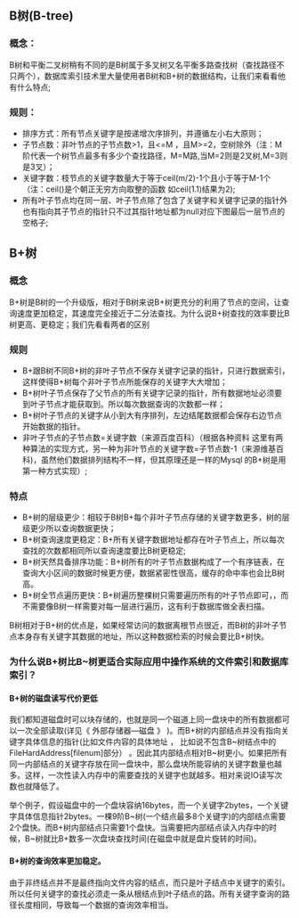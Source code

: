 ## B树\(B-tree\)

### 概念：

B树和平衡二叉树稍有不同的是B树属于多叉树又名平衡多路查找树（查找路径不只两个），数据库索引技术里大量使用者B树和B+树的数据结构，让我们来看看他有什么特点;

### 规则：

* 排序方式：所有节点关键字是按递增次序排列，并遵循左小右大原则；
* 子节点数：非叶节点的子节点数&gt;1，且&lt;=M ，且M&gt;=2，空树除外（注：M阶代表一个树节点最多有多少个查找路径，M=M路,当M=2则是2叉树,M=3则是3叉）；
* 关键字数：枝节点的关键字数量大于等于ceil\(m/2\)-1个且小于等于M-1个（注：ceil\(\)是个朝正无穷方向取整的函数 如ceil\(1.1\)结果为2\);
* 所有叶子节点均在同一层、叶子节点除了包含了关键字和关键字记录的指针外也有指向其子节点的指针只不过其指针地址都为null对应下图最后一层节点的空格子;

## B+树

### 概念

B+树是B树的一个升级版，相对于B树来说B+树更充分的利用了节点的空间，让查询速度更加稳定，其速度完全接近于二分法查找。为什么说B+树查找的效率要比B树更高、更稳定；我们先看看两者的区别

### 规则

* B+跟B树不同B+树的非叶子节点不保存关键字记录的指针，只进行数据索引，这样使得B+树每个非叶子节点所能保存的关键字大大增加；
* B+树叶子节点保存了父节点的所有关键字记录的指针，所有数据地址必须要到叶子节点才能获取到。所以每次数据查询的次数都一样；
* B+树叶子节点的关键字从小到大有序排列，左边结尾数据都会保存右边节点开始数据的指针。
* 非叶子节点的子节点数=关键字数（来源百度百科）（根据各种资料 这里有两种算法的实现方式，另一种为非叶节点的关键字数=子节点数-1（来源维基百科\)，虽然他们数据排列结构不一样，但其原理还是一样的Mysql 的B+树是用第一种方式实现）;

### 特点

* B+树的层级更少：相较于B树B+每个非叶子节点存储的关键字数更多，树的层级更少所以查询数据更快；
* B+树查询速度更稳定：B+所有关键字数据地址都存在叶子节点上，所以每次查找的次数都相同所以查询速度要比B树更稳定;
* B+树天然具备排序功能：B+树所有的叶子节点数据构成了一个有序链表，在查询大小区间的数据时候更方便，数据紧密性很高，缓存的命中率也会比B树高。
* B+树全节点遍历更快：B+树遍历整棵树只需要遍历所有的叶子节点即可，，而不需要像B树一样需要对每一层进行遍历，这有利于数据库做全表扫描。

B树相对于B+树的优点是，如果经常访问的数据离根节点很近，而B树的非叶子节点本身存有关键字其数据的地址，所以这种数据检索的时候会要比B+树快。

### 为什么说B+树比B~树更适合实际应用中操作系统的文件索引和数据库索引？

#### B+树的磁盘读写代价更低

我们都知道磁盘时可以块存储的，也就是同一个磁道上同一盘块中的所有数据都可以一次全部读取\(详见《 外部存储器—磁盘 》 \)。而B+树的内部结点并没有指向关键字具体信息的指针\(比如文件内容的具体地址 ， 比如说不包含B~树结点中的FileHardAddress\[filenum\]部分） 。因此其内部结点相对B~树更小。如果把所有同一内部结点的关键字存放在同一盘块中，那么盘块所能容纳的关键字数量也越多。这样，一次性读入内存中的需要查找的关键字也就越多。相对来说IO读写次数也就降低了。

举个例子，假设磁盘中的一个盘块容纳16bytes，而一个关键字2bytes，一个关键字具体信息指针2bytes。一棵9阶B~树\(一个结点最多8个关键字\)的内部结点需要2个盘快。而B+树内部结点只需要1个盘快。当需要把内部结点读入内存中的时候，B~树就比B+数多一次盘块查找时间\(在磁盘中就是盘片旋转的时间\)。

#### B+树的查询效率更加稳定。

由于非终结点并不是最终指向文件内容的结点，而只是叶子结点中关键字的索引。所以任何关键字的查找必须走一条从根结点到叶子结点的路。所有关键字查询的路径长度相同，导致每一个数据的查询效率相当。



